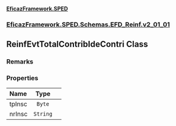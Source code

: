 #### [EficazFramework.SPED](EficazFrameworkSPED.md 'EficazFramework SPED')
### [EficazFramework.SPED.Schemas.EFD_Reinf.v2_01_01](EficazFramework.SPED.Schemas.EFD_Reinf.v2_01_01.md 'EficazFramework.SPED.Schemas.EFD_Reinf.v2_01_01')

## ReinfEvtTotalContribIdeContri Class

### Remarks
### Properties

| Name | Type | |
| :--- | :---: | :--- |
| tpInsc | `Byte` |  |
| nrInsc | `String` |  |
